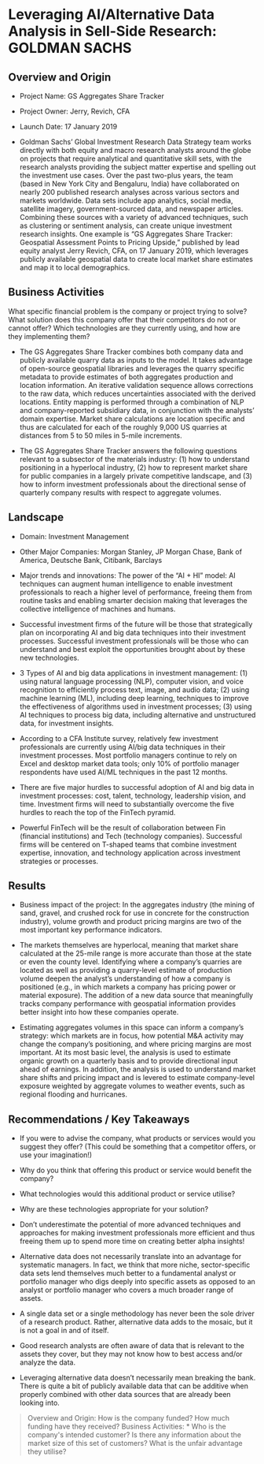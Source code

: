 # Leveraging AI/Alternative Data Analysis in Sell-Side Research: GOLDMAN SACHS

## Overview and Origin

* Project Name: GS Aggregates Share Tracker
* Project Owner: Jerry, Revich, CFA
* Launch Date: 17 January 2019

* Goldman Sachs’ Global Investment Research Data Strategy team works directly with both equity and macro research analysts around the globe on projects that require analytical and quantitative skill sets, with the research analysts providing the subject matter expertise and spelling out the investment use cases. Over the past two-plus years, the team (based in New York City and Bengaluru, India) have collaborated on nearly 200 published research analyses across various sectors and markets worldwide. Data sets include app analytics, social media, satellite imagery, government-sourced data, and newspaper articles. Combining these sources with a variety of advanced techniques, such as clustering or sentiment analysis, can create unique investment research insights. One example is “GS Aggregates Share Tracker: Geospatial Assessment Points to Pricing Upside,” published by lead equity analyst Jerry Revich, CFA, on 17 January 2019, which leverages publicly available geospatial data to create local market share estimates and map it to local demographics.

## Business Activities
What specific financial problem is the company or project trying to solve? 
What solution does this company offer that their competitors do not or cannot offer?
Which technologies are they currently using, and how are they implementing them?

* The GS Aggregates Share Tracker combines both company data and publicly available quarry data as inputs to the model. It takes advantage of open-source geospatial libraries and leverages the quarry specific metadata to provide estimates of both aggregates production and location information. An iterative validation sequence allows corrections to the raw data, which reduces uncertainties associated with the derived locations. Entity mapping is performed through a combination of NLP and company-reported subsidiary data, in conjunction with the analysts’ domain expertise. Market share calculations are location specific and thus are calculated for each of the roughly 9,000 US quarries at distances from 5 to 50 miles in 5-mile increments.

* The GS Aggregates Share Tracker answers the following questions relevant to a subsector of the materials industry: (1) how to understand positioning in a hyperlocal industry, (2) how to represent market share for public companies in a largely private competitive landscape, and (3) how to inform investment professionals about the directional sense of quarterly company results with respect to aggregate volumes.

## Landscape

* Domain: Investment Management

* Other Major Companies:  Morgan Stanley, JP Morgan Chase, Bank of America, Deutsche Bank, Citibank, Barclays

* Major trends and innovations: The power of the “AI + HI” model: AI techniques can augment human intelligence to enable investment professionals to reach a higher level of performance, freeing them from routine tasks and enabling smarter decision making that leverages the collective intelligence of machines and humans.

* Successful investment firms of the future will be those that strategically plan on incorporating AI and big data techniques into their investment processes. Successful investment professionals will be those who can understand and best exploit the opportunities brought about by these new technologies.

* 3 Types of AI and big data applications in investment management: (1) using natural language processing (NLP), computer vision, and voice recognition to efficiently process text, image, and audio data; (2) using machine learning (ML), including deep learning, techniques to improve the effectiveness of algorithms used in investment processes; (3) using AI techniques to process big data, including alternative and unstructured data, for investment insights.

* According to a CFA Institute survey, relatively few investment professionals are currently using AI/big data techniques in their investment processes. Most portfolio managers continue to rely on Excel and desktop market data tools; only 10% of portfolio manager respondents have used AI/ML techniques in the past 12 months. 

* There are five major hurdles to successful adoption of AI and big data in investment processes: cost, talent, technology, leadership vision, and time. Investment firms will need to substantially overcome the five hurdles to reach the top of the FinTech pyramid. 

* Powerful FinTech will be the result of collaboration between Fin (financial institutions) and Tech (technology companies). Successful firms will be centered on T-shaped teams that combine investment expertise, innovation, and technology application across investment strategies or processes.


## Results

* Business impact of the project: In the aggregates industry (the mining of sand, gravel, and crushed rock for use in concrete for the construction industry), volume growth and product pricing margins are two of the most important key performance indicators. 
* The markets themselves are hyperlocal, meaning that market share calculated at the 25-mile range is more accurate than those at the state or even the county level. Identifying where a company’s quarries are located as well as providing a quarry-level estimate of production volume deepen the analyst’s understanding of how a company is positioned (e.g., in which markets a company has pricing power or material exposure). The addition of a new data source that meaningfully tracks company performance with geospatial information provides better insight into how these companies operate.

* Estimating aggregates volumes in this space can inform a company’s strategy: which markets are in focus, how potential M&A activity may change the company’s positioning, and where pricing margins are most important. At its most basic level, the analysis is used to estimate organic growth on a quarterly basis and to provide directional input ahead of earnings. In addition, the analysis is used to understand market share shifts and pricing impact and is levered to estimate company-level exposure weighted by aggregate volumes to weather events, such as regional flooding and hurricanes.

## Recommendations / Key Takeaways

* If you were to advise the company, what products or services would you suggest they offer? (This could be something that a competitor offers, or use your imagination!)

* Why do you think that offering this product or service would benefit the company?

* What technologies would this additional product or service utilise?

* Why are these technologies appropriate for your solution?

* Don’t underestimate the potential of more advanced techniques and approaches for making investment professionals more efficient and thus freeing them up to spend more time on creating better alpha insights! 

* Alternative data does not necessarily translate into an advantage for systematic managers. In fact, we think that more niche, sector-specific data sets lend themselves much better to a fundamental analyst or portfolio manager who digs deeply into specific assets as opposed to an analyst or portfolio manager who covers a much broader range of assets. 

* A single data set or a single methodology has never been the sole driver of a research product. Rather, alternative data adds to the mosaic, but it is not a goal in and of itself. 

* Good research analysts are often aware of data that is relevant to the assets they cover, but they may not know how to best access and/or analyze the data. 

* Leveraging alternative data doesn’t necessarily mean breaking the bank. There is quite a bit of publicly available data that can be additive when properly combined with other data sources that are already been looking into.





>  Overview and Origin: How is the company funded? How much funding have they received?
> Business Activities: * Who is the company's intended customer?  Is there any information about the market size of this set of customers? What is the unfair advantage they utilise?